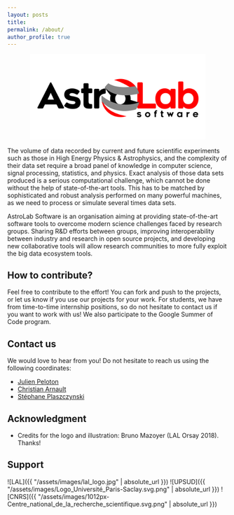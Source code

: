 ```yaml
---
layout: posts
title:
permalink: /about/
author_profile: true
---
```


<p align="center"><img width="400" src="https://github.com/astrolabsoftware/astrolabsoftware.github.io/raw/master/assets/images/logo_AstroLab_sans_fond.png"/></p>

The volume of data recorded by current and
future scientific experiments such as those in High Energy Physics & Astrophysics,
and the complexity of their data set require a broad panel of
knowledge in computer science, signal processing, statistics, and physics.
Exact analysis of those data sets produced is a serious computational challenge,
which cannot be done without the help of state-of-the-art tools.
This has to be matched by sophisticated and robust analysis performed on many
powerful machines, as we need to process or simulate several times data sets.

AstroLab Software is an organisation aiming at providing state-of-the-art software tools to overcome modern science challenges faced by research groups.
Sharing R&D efforts between groups, improving interoperability between industry and research in open source projects, and developing new collaborative tools will allow research communities to more fully exploit the big data ecosystem tools.

## How to contribute?

Feel free to contribute to the effort! You can fork and push to the projects, or let us know if you use our projects for your work. For students, we have from time-to-time internship positions, so do not hesitate to contact us if you want to work with us!
We also participate to the Google Summer of Code program.

## Contact us

We would love to hear from you! Do not hesitate to reach us using the following coordinates:

* [Julien Peloton](mailto:peloton@lal.in2p3.fr)
* [Christian Arnault](mailto:arnault@lal.in2p3.fr)
* [Stéphane Plaszczynski](mailto:plaszczy@lal.in2p3.fr)

## Acknowledgment

* Credits for the logo and illustration: Bruno Mazoyer (LAL Orsay 2018). Thanks!

## Support

![LAL]({{ "/assets/images/lal_logo.jpg" | absolute_url }})
![UPSUD]({{ "/assets/images/Logo_Université_Paris-Saclay.svg.png" | absolute_url }})
![CNRS]({{ "/assets/images/1012px-Centre_national_de_la_recherche_scientifique.svg.png" | absolute_url }})
